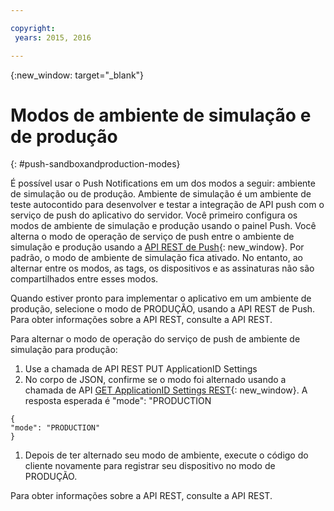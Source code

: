 ```yaml
---

copyright:
 years: 2015, 2016

---
```


{:new_window: target="_blank"}
# Modos de ambiente de simulação e de produção

{: #push-sandboxandproduction-modes}

É possível usar o Push Notifications em um dos modos a seguir: ambiente de simulação ou de produção. Ambiente de simulação é um ambiente de teste autocontido para desenvolver e testar a integração de API push com o serviço de push do aplicativo do servidor. Você primeiro configura os modos de ambiente de simulação e produção usando o painel Push. Você alterna o modo de operação de serviço de push entre o ambiente de simulação e produção usando a [API REST de Push](https://mobile.{DomainName}/imfpushrestapidocs/){: new_window}. Por padrão, o modo de ambiente de simulação fica ativado. No entanto, ao alternar entre os modos, as tags, os dispositivos e as assinaturas não são compartilhados entre esses modos.


Quando estiver pronto para implementar o aplicativo em um ambiente de produção, selecione o modo de PRODUÇÃO, usando a API REST de Push. Para obter informações sobre a API REST, consulte a API REST.

Para alternar o modo de operação do serviço de push de ambiente de simulação para produção:

1. Use a chamada de API REST PUT ApplicationID Settings
2. No corpo de JSON, confirme se o modo foi alternado usando a chamada de API [GET ApplicationID Settings REST](https://mobile.{DomainName}/imfpushrestapidocs/){: new_window}. A resposta esperada é "mode": "PRODUCTION

 ```
 {
 "mode": "PRODUCTION"
 }
 ```
1. Depois de ter alternado seu modo de ambiente, execute o código do cliente novamente para registrar seu dispositivo no modo de PRODUÇÃO.

Para obter informações sobre a API REST, consulte a API REST.
